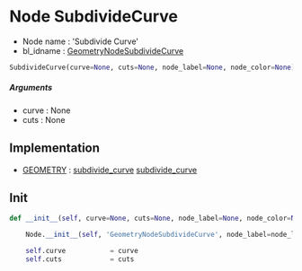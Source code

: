 # Node SubdivideCurve

- Node name : 'Subdivide Curve'
- bl_idname : [GeometryNodeSubdivideCurve](https://docs.blender.org/api/current/bpy.types.GeometryNodeSubdivideCurve.html)


``` python
SubdivideCurve(curve=None, cuts=None, node_label=None, node_color=None)
```
##### Arguments

- curve : None
- cuts : None

## Implementation

- [GEOMETRY](/docs/GeoNodes/socket_GEOMETRY.md) : [subdivide_curve](/docs/GeoNodes/socket_GEOMETRY.md#subdivide_curve) [subdivide_curve](/docs/GeoNodes/socket_GEOMETRY.md#subdivide_curve)

## Init

``` python
def __init__(self, curve=None, cuts=None, node_label=None, node_color=None):

    Node.__init__(self, 'GeometryNodeSubdivideCurve', node_label=node_label, node_color=node_color)

    self.curve           = curve
    self.cuts            = cuts
```
